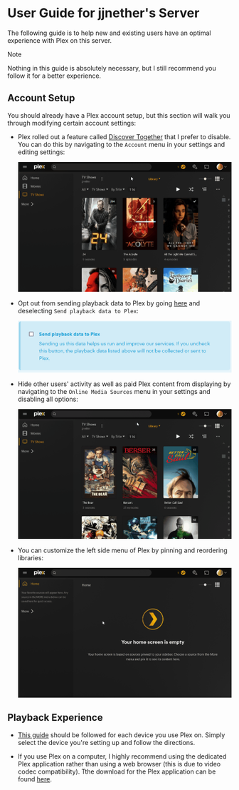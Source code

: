 # User Guide for jjnether's Server

The following guide is to help new and existing users have an optimal experience with Plex on this server.

  > [!NOTE]
  > Nothing in this guide is absolutely necessary, but I still recommend you follow it for a better experience.

## Account Setup

You should already have a Plex account setup, but this section will walk you through modifying certain account settings:

- Plex rolled out a feature called [Discover Together](https://forums.plex.tv/t/discover-together-public-release/857227) that I prefer to disable.
  You can do this by navigating to the `Account` menu in your settings and editing settings:
 
  ![discover](pictures/discover.gif)

- Opt out from sending playback data to Plex by going [here](https://www.plex.tv/about/privacy-legal/privacy-preferences/#opd) and deselecting
  `Send playback data to Plex`:

  ![playback](pictures/playback_data.png)

- Hide other users' activity as well as paid Plex content from displaying by navigating to the `Online Media Sources` menu in your settings and disabling all options:

  ![disable](pictures/disable.gif)

- You can customize the left side menu of Plex by pinning and reordering libraries:

  ![pins](pictures/pins.gif)

## Playback Experience

- [This guide](https://mediaclients.wiki/Plex) should be followed for each device you use Plex on. Simply select the device you're setting up and follow the directions.

- If you use Plex on a computer, I highly recommend using the dedicated Plex application rather than using a web browser (this is due to video codec compatibility).
  Tthe download for the Plex application can be found [here](<https://www.plex.tv/media-server-downloads/?cat=plex+desktop&plat=windows#plex-app>).
